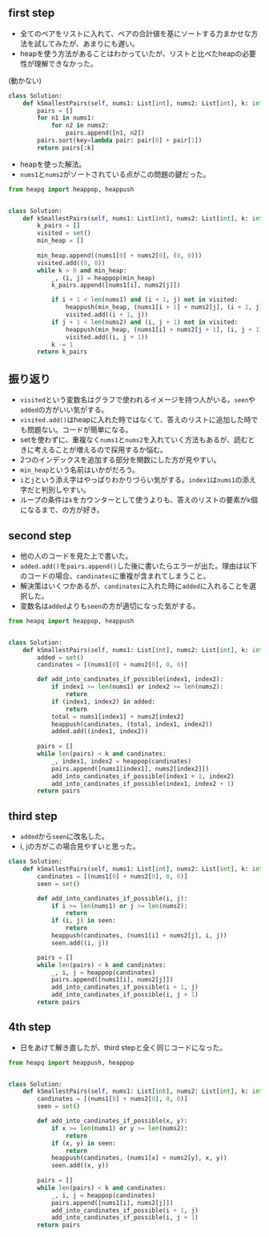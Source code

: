 ## first step

- 全てのペアをリストに入れて、ペアの合計値を基にソートする力まかせな方法を試してみたが、あまりにも遅い。
- heapを使う方法があることはわかっていたが、リストと比べたheapの必要性が理解できなかった。

(動かない)
```python
class Solution:
    def kSmallestPairs(self, nums1: List[int], nums2: List[int], k: int) -> List[List[int]]:
        pairs = []
        for n1 in nums1:
            for n2 in nums2:
                pairs.append([n1, n2])
        pairs.sort(key=lambda pair: pair[0] + pair[1])
        return pairs[:k]
```

- heapを使った解法。
- `nums1`と`nums2`がソートされている点がこの問題の鍵だった。

```python
from heapq import heappop, heappush


class Solution:
    def kSmallestPairs(self, nums1: List[int], nums2: List[int], k: int) -> List[List[int]]:
        k_pairs = []
        visited = set()
        min_heap = []
        
        min_heap.append((nums1[0] + nums2[0], (0, 0)))
        visited.add((0, 0))
        while k > 0 and min_heap:
            _, (i, j) = heappop(min_heap)
            k_pairs.append([nums1[i], nums2[j]])

            if i + 1 < len(nums1) and (i + 1, j) not in visited:
                heappush(min_heap, (nums1[i + 1] + nums2[j], (i + 1, j)))
                visited.add((i + 1, j))
            if j + 1 < len(nums2) and (i, j + 1) not in visited:
                heappush(min_heap, (nums1[i] + nums2[j + 1], (i, j + 1)))
                visited.add((i, j + 1))
            k -= 1
        return k_pairs
```


## 振り返り

- `visited`という変数名はグラフで使われるイメージを持つ人がいる。`seen`や`added`の方がいい気がする。
- `visited.add()`はheapに入れた時ではなくて、答えのリストに追加した時でも問題ない。コードが簡単になる。
- setを使わずに、重複なく`nums1`と`nums2`を入れていく方法もあるが、読むときに考えることが増えるので採用するか悩む。
- 2つのインデックスを追加する部分を関数にした方が見やすい。
- `min_heap`という名前はいかがだろう。
- `i`と`j`という添え字はやっぱりわかりづらい気がする。`index1`は`nums1`の添え字だと判別しやすい。
- ループの条件は`k`をカウンターとして使うよりも、答えのリストの要素が`k`個になるまで、の方が好き。

## second step

- 他の人のコードを見た上で書いた。
- `added.add()`を`pairs.append()`した後に書いたらエラーが出た。理由は以下のコードの場合、`candinates`に重複が含まれてしまうこと。
- 解決策はいくつかあるが、`candinates`に入れた時に`added`に入れることを選択した。
- 変数名は`added`よりも`seen`の方が適切になった気がする。

```python
from heapq import heappop, heappush


class Solution:
    def kSmallestPairs(self, nums1: List[int], nums2: List[int], k: int) -> List[List[int]]:
        added = set()
        candinates = [(nums1[0] + nums2[0], 0, 0)]

        def add_into_candinates_if_possible(index1, index2):
            if index1 >= len(nums1) or index2 >= len(nums2):
                return
            if (index1, index2) in added:
                return
            total = nums1[index1] + nums2[index2]
            heappush(candinates, (total, index1, index2))
            added.add((index1, index2))
        
        pairs = [] 
        while len(pairs) < k and candinates:
            _, index1, index2 = heappop(candinates)
            pairs.append([nums1[index1], nums2[index2]])
            add_into_candinates_if_possible(index1 + 1, index2)
            add_into_candinates_if_possible(index1, index2 + 1)
        return pairs
```


## third step

- `added`から`seen`に改名した。
- i, jの方がこの場合見やすいと思った。

```python
class Solution:
    def kSmallestPairs(self, nums1: List[int], nums2: List[int], k: int) -> List[List[int]]:
        candinates = [(nums1[0] + nums2[0], 0, 0)]
        seen = set()

        def add_into_candinates_if_possible(i, j):
            if i >= len(nums1) or j >= len(nums2):
                return
            if (i, j) in seen:
                return
            heappush(candinates, (nums1[i] + nums2[j], i, j))
            seen.add((i, j))

        pairs = []
        while len(pairs) < k and candinates:
            _, i, j = heappop(candinates)
            pairs.append([nums1[i], nums2[j]])
            add_into_candinates_if_possible(i + 1, j)
            add_into_candinates_if_possible(i, j + 1)
        return pairs
```


## 4th step

- 日をあけて解き直したが、third stepと全く同じコードになった。

```python
from heapq import heappush, heappop


class Solution:
    def kSmallestPairs(self, nums1: List[int], nums2: List[int], k: int) -> List[List[int]]:
        candinates = [(nums1[0] + nums2[0], 0, 0)]
        seen = set()

        def add_into_candinates_if_possible(x, y):
            if x >= len(nums1) or y >= len(nums2):
                return
            if (x, y) in seen:
                return
            heappush(candinates, (nums1[x] + nums2[y], x, y))
            seen.add((x, y))
        
        pairs = []
        while len(pairs) < k and candinates:
            _, i, j = heappop(candinates)
            pairs.append([nums1[i], nums2[j]])
            add_into_candinates_if_possible(i + 1, j)
            add_into_candinates_if_possible(i, j + 1)
        return pairs
```

